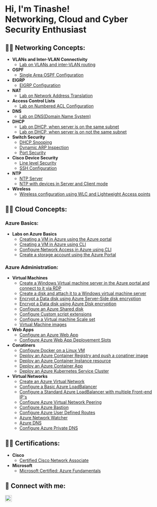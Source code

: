 <h1>Hi, I'm Tinashe! <br/>Networking</a>, Cloud and</a> <a >Cyber Security Enthusiast</a></h1>

<h2>👨‍💻 Networking Concepts:</h2>

- <b>VLANs and Inter-VLAN Connectivity </b>
  - [Lab on VLANs and inter-VLAN routing](https://github.com/tinasheeliashamandishe/Vlans-and-Inter-Vlan-Routing)
- <b>OSPF</b>
  - [Single Area OSPF Configuration](https://github.com/tinasheeliashamandishe/OSPF-Single-Area/tree/main)
- <b>EIGRP</b>
  - [EIGRP Configuration](https://github.com/tinasheeliashamandishe/eigrp)
- <b>NAT</b>
  - [Lab on Network Address Translation](https://github.com/tinasheeliashamandishe/NAT/tree/main)
- <b>Access Control Lists</b>
  - [Lab on Numbered ACL Configuration](https://github.com/tinasheeliashamandishe/acls)
- <b>DNS</b>
  - [Lab on DNS(Domain Name System)](https://github.com/tinasheeliashamandishe/dns)
- <b>DHCP</b>
  - [Lab on DHCP, when server is on the same subnet](https://github.com/tinasheeliashamandishe/dhcp-same-lan)
  - [Lab on DHCP, when server is on not the same subnet](https://github.com/tinasheeliashamandishe/dhcp-on-a-diffrent-server)
- <b>Switch Security</b>
  - [DHCP Snooping](https://github.com/tinasheeliashamandishe/dhcp-and-dai)
  - [Dynamic ARP Inspection](https://github.com/tinasheeliashamandishe/dai)
  - [Port Security](https://github.com/tinasheeliashamandishe/port-security)
- <b>Cisco Device Security</b>
  - [Line level Security](https://github.com/tinasheeliashamandishe/line-level-security)
  - [SSH Configuration](https://github.com/tinasheeliashamandishe/ssh)
- <b>NTP</b>
  - [NTP Server](https://github.com/tinasheeliashamandishe/ntp-1)
  - [NTP with devices in Server and Client mode](https://github.com/tinasheeliashamandishe/ntp-2)
- <b>Wireless</b>
  - [Wireless configuration using WLC and Lightweight Access points](https://github.com/tinasheeliashamandishe/Wireless-) <b><i></b></i>

 
<h2>👨‍💻 Cloud Concepts:</h2>

<h3> Azure Basics:</h3>

- <b>Labs on Azure Basics</b>
  - [Creating a VM in Azure using the Azure portal](https://github.com/tinasheeliashamandishe/Creating-VMs-in-Azure)
  - [Creating a VM in Azure using CLI](https://github.com/tinasheeliashamandishe/Create-a-VM-in-Azure-using-CLI)
  - [Configure Network Access in Azure using CLI](https://github.com/tinasheeliashamandishe/Azure-Network-Access-CLI)
  - [Create a storage account using the Azure Portal](https://github.com/tinasheeliashamandishe/storage_blob)

<h3> Azure Administration:</h3>

- <b>Virtual Machines</b>
  - [Create a Windows Virtual machine server in the Azure portal and connect to it via RDP](https://github.com/tinasheeliashamandishe/portalVM)
  - [Create a disk and attach it to a Windows virtual machine server](https://github.com/tinasheeliashamandishe/vmDatadisk)
  - [Encrypt a Data disk using Azure Server-Side disk encryption](https://github.com/tinasheeliashamandishe/serverSideDiskencryption/tree/main)
  - [Encrypt a Data disk using Azure Disk encryption](https://github.com/tinasheeliashamandishe/azureDiskencryption)
  - [Configure an Azure Shared disk](https://github.com/tinasheeliashamandishe/azureShareddisk)
  - [Configure Custom script extensions](https://github.com/tinasheeliashamandishe/customScriptextension)
  - [Configure a Virtual machine Scale set](https://github.com/tinasheeliashamandishe/scaleSets)
  - [Virtual Machine images](https://github.com/tinasheeliashamandishe/virtual-machine-images)
- <b>Web Apps</b>
  - [Configure an Azure Web App](https://github.com/tinasheeliashamandishe/azure-web-app)
  - [Configure Azure Web App Deployement Slots](https://github.com/tinasheeliashamandishe/deployment-slots)
- <b>Conatiners</b>
  - [Configure Docker on a Linux VM](https://github.com/tinasheeliashamandishe/docker-on-a-linux-VM)
  - [Deploy an Azure Container Registry and push a conatiner image](https://github.com/tinasheeliashamandishe/azure-container-reg-2)
  - [Deploy an Azure Container Instance resource](https://github.com/tinasheeliashamandishe/container-instances)
  - [Deploy an Azure Container App](https://github.com/tinasheeliashamandishe/container-app)
  - [Deploy an Azure Kubernetes Service Cluster](https://github.com/tinasheeliashamandishe/azure-kubernetes-service)
- <b>Virtual Networks</b>
  - [Create an Azure Virtual Network](https://github.com/tinasheeliashamandishe/vnet-creation)
  - [Configure a Basic Azure LoadBalancer](https://github.com/tinasheeliashamandishe/azure-load-balancer-basic)
  - [Configure a Standard Azure LoadBalancer with multiple Front-end IP's](https://github.com/tinasheeliashamandishe/standard-loadbalancer)
  - [Configure Azure Virtual Network Peering](https://github.com/tinasheeliashamandishe/virtual-network-peering)
  - [Configure Azure Bastion](https://github.com/tinasheeliashamandishe/azure-bastion)
  - [Configure Azure User Defined Routes](https://github.com/tinasheeliashamandishe/User-defined-routes)
  - [Azure Network Watcher](https://github.com/tinasheeliashamandishe/network-watcher)
  - [Azure DNS](https://github.com/tinasheeliashamandishe/azuredns)
  - [Configure Azure Private DNS](https://github.com/tinasheeliashamandishe/private-dns)
 
  
<h2> 👨‍💻 Certifications:</h2>

- <b>Cisco</b>
  - [Certified Cisco Network Associate](https://i.imgur.com/8nIJEKr.png)
- <b>Microsoft</b>
  - [Microsoft Certified: Azure Fundamentals](https://i.imgur.com/UU3M0JE.png)

<h2> 🤳 Connect with me:</h2>

[<img align="left" alt="JoshMadakor | LinkedIn" width="22px" src="https://cdn.jsdelivr.net/npm/simple-icons@v3/icons/linkedin.svg" />][linkedin]

[linkedin]: https://www.linkedin.com/in/tinashe-hamandishe-6368a628a


